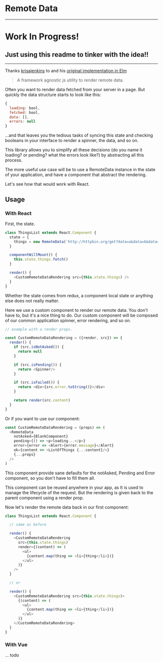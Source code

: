 # Remote Data

---

# Work In Progress!
## Just using this readme to tinker with the idea!!

---

Thanks [krisajenkins](https://github.com/krisajenkins) to and his [original implementation in Elm](https://github.com/krisajenkins/remotedata)

> A framework agnostic js utility to render remote data.

Often you want to render data fetched from your server in a page. But quickly the data structure starts to look like this:
```js
{
  loading: bool,
  fetched: bool,
  data: [],
  errors: null
}
```
...and that leaves you the tedious tasks of syncing this state and checking booleans in your interface to render a spinner, the data, and so on.

This library allows you to simplify all these decisions (do you name it loading? or pending? what the errors look like?) by abstracting all this process.

The more useful use case will be to use a RemoteData instance in the state of your application, and have a component that abstract the rendering.

Let's see how that would work with React.

## Usage

### With React

First, the state.

```js
class ThingsList extends React.Component {
  state = {
    things = new RemoteData('http://httpbin.org/get?data=a&data=b&data=c')
  }

  componentWillMount() {
    this.state.things.fetch()
  }

  render() {
    <CustomRemoteDataRendering src={this.state.things) />
  }
}
```
Whether the state comes from redux, a component local state or anything else does not really matter.

Here we use a custom component to render our remote data. You don't have to, but it's a nice thing to do.
Our custom component will be composed of our common application spinner, error rendering, and so on.

```js
// example with a render props.

const CustomRemoteDataRendering = ({render, src}) => {
  render() {
    if (src.isNotAsked()) {
      return null
    }

    if (src.isPending()) {
      return <Spinner/>
    }

    if (src.isFailed()) {
      return <div>{src.error.toString()}</div>
    }

    return render(src.content)
  }
}
```

Or if you want to use our component:
```js
const CustomRemoteDataRendering = (props) => (
  <RemoteData
    notAsked={BlankComponent}
    pending={() => <p>loading...</p>}
    error={error => <Alert>{error.message}</Alert}
    ok={content => <ListOfThings {...content}/>}
    {...props}
  />
)
```
This component provide sane defaults for the notAsked, Pending and Error component, so you don't have to fill them all.

This component can be reused anywhere in your app, as It is used to manage the lifecycle of the request. But the rendering is given back to the parent component using a render prop.

Now let's render the remote data back in our first component:

```js
class ThingsList extends React.Component {

  // same as before

  render() {
    <CustomRemoteDataRendering
      src={this.state.things)
      render={(content) => (
        <ul>
          {content.map(thing => <li>{thing</li>})}
        </ul>
      )}
    />
  }

  // or

  render() {
    <CustomRemoteDataRendering src={this.state.things)>
      {(content) => (
        <ul>
          {content.map(thing => <li>{thing</li>})}
        </ul>
      )}
    </CustomRemoteDataRendering>
  }
}

```

### With Vue
... todo
